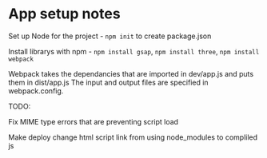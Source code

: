# App setup notes

Set up Node for the project - `npm init` to create package.json

Install librarys with npm - `npm install gsap`, `npm install three`, `npm install webpack`

Webpack takes the dependancies that are imported in dev/app.js and puts them in dist/app.js
The input and output files are specified in webpack.config.

TODO: 

Fix MIME type errors that are preventing script load

Make deploy change html script link from using node_modules to compliled js